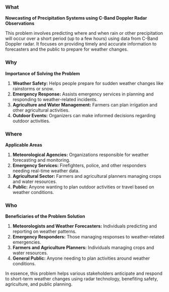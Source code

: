 ### What

**Nowcasting of Precipitation Systems using C-Band Doppler Radar Observations**

This problem involves predicting where and when rain or other precipitation will occur over a short period (up to a few hours) using data from C-Band Doppler radar. It focuses on providing timely and accurate information to forecasters and the public to prepare for weather changes.

### Why

**Importance of Solving the Problem**

1. **Weather Safety:** Helps people prepare for sudden weather changes like rainstorms or snow.
2. **Emergency Response:** Assists emergency services in planning and responding to weather-related incidents.
3. **Agriculture and Water Management:** Farmers can plan irrigation and other agricultural activities.
4. **Outdoor Events:** Organizers can make informed decisions regarding outdoor activities.

### Where

**Applicable Areas**

1. **Meteorological Agencies:** Organizations responsible for weather forecasting and monitoring.
2. **Emergency Services:** Firefighters, police, and other responders needing real-time weather data.
3. **Agricultural Sector:** Farmers and agricultural planners managing crops and water resources.
4. **Public:** Anyone wanting to plan outdoor activities or travel based on weather conditions.

### Who

**Beneficiaries of the Problem Solution**

1. **Meteorologists and Weather Forecasters:** Individuals predicting and reporting on weather patterns.
2. **Emergency Responders:** Those managing responses to weather-related emergencies.
3. **Farmers and Agriculture Planners:** Individuals managing crops and water resources.
4. **General Public:** Anyone needing to plan activities around weather conditions.

In essence, this problem helps various stakeholders anticipate and respond to short-term weather changes using radar technology, benefiting safety, agriculture, and public planning.
